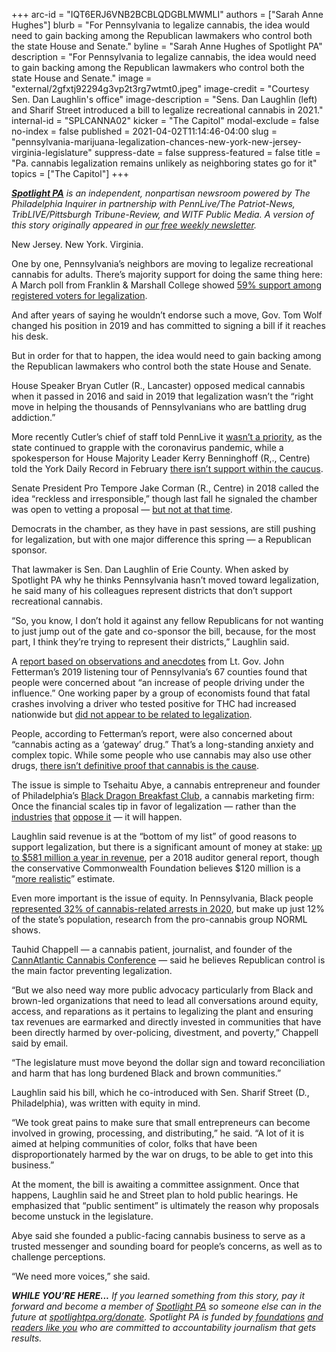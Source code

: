 +++
arc-id = "IQT6ERJ6VNB2BCBLQDGBLMWMLI"
authors = ["Sarah Anne Hughes"]
blurb = "For Pennsylvania to legalize cannabis, the idea would need to gain backing among the Republican lawmakers who control both the state House and Senate."
byline = "Sarah Anne Hughes of Spotlight PA"
description = "For Pennsylvania to legalize cannabis, the idea would need to gain backing among the Republican lawmakers who control both the state House and Senate."
image = "external/2gfxtj92294g3vp2t3rg7wtmt0.jpeg"
image-credit = "Courtesy Sen. Dan Laughlin's office"
image-description = "Sens. Dan Laughlin (left) and Sharif Street introduced a bill to legalize recreational cannabis in 2021."
internal-id = "SPLCANNA02"
kicker = "The Capitol"
modal-exclude = false
no-index = false
published = 2021-04-02T11:14:46-04:00
slug = "pennsylvania-marijuana-legalization-chances-new-york-new-jersey-virginia-legislature"
suppress-date = false
suppress-featured = false
title = "Pa. cannabis legalization remains unlikely as neighboring states go for it"
topics = ["The Capitol"]
+++

<a href="https://www.spotlightpa.org/"><i><b>Spotlight PA</b></i></a><i> is an independent, nonpartisan newsroom powered by The Philadelphia Inquirer in partnership with PennLive/The Patriot-News, TribLIVE/Pittsburgh Tribune-Review, and WITF Public Media. A version of this story originally appeared in </i><a href="https://www.spotlightpa.org/newsletters"><i>our free weekly newsletter</i></a><i>.</i>

New Jersey. New York. Virginia.

One by one, Pennsylvania’s neighbors are moving to legalize recreational cannabis for adults. There’s majority support for doing the same thing here: A March poll from Franklin &amp; Marshall College showed <a href="https://www.fandm.edu/uploads/files/200017560246277019-fmmarch2021-topline.pdf">59% support among registered voters for legalization</a>.

And after years of saying he wouldn’t endorse such a move, Gov. Tom Wolf changed his position in 2019 and has committed to signing a bill if it reaches his desk.

But in order for that to happen, the idea would need to gain backing among the Republican lawmakers who control both the state House and Senate.

<script src="https://www.spotlightpa.org/embed.js" async></script><div data-spl-embed-version="1" data-spl-src="https://www.spotlightpa.org/embeds/newsletter/"></div>

House Speaker Bryan Cutler (R., Lancaster) opposed medical cannabis when it passed in 2016 and said in 2019 that legalization wasn’t the “right move in helping the thousands of Pennsylvanians who are battling drug addiction.”

More recently Cutler’s chief of staff told PennLive it <a href="https://www.pennlive.com/politics/2020/08/wolf-calls-for-legalizing-marijuana-for-adult-recreational-use-in-pa-but-top-gop-lawmakers-say-its-a-pipe-dream.html">wasn’t a priority</a>, as the state continued to grapple with the coronavirus pandemic, while a spokesperson for House Majority Leader Kerry Benninghoff (R,., Centre) told the York Daily Record in February <a href="https://www.ydr.com/story/news/2021/02/25/marijuana-has-been-legalized-many-states-why-pa-hasnt-joined-them/4513018001/">there isn’t support within the caucus</a>.

Senate President Pro Tempore Jake Corman (R., Centre) in 2018 called the idea “reckless and irresponsible,” though last fall he signaled the chamber was open to vetting a proposal — <a href="https://web.archive.org/web/20221022211703/https://www.senatorcorman.com/2020/09/03/corman-says-movement-on-legalizing-marijuana-should-not-be-expected-this-fall/">but not at that time</a>.

Democrats in the chamber, as they have in past sessions, are still pushing for legalization, but with one major difference this spring — a Republican sponsor.

That lawmaker is Sen. Dan Laughlin of Erie County. When asked by Spotlight PA why he thinks Pennsylvania hasn’t moved toward legalization, he said many of his colleagues represent districts that don’t support recreational cannabis.

“So, you know, I don’t hold it against any fellow Republicans for not wanting to just jump out of the gate and co-sponsor the bill, because, for the most part, I think they’re trying to represent their districts,” Laughlin said.

A <a href="https://web.archive.org/web/20230117124337/https://www.governor.pa.gov/wp-content/uploads/2019/09/20190925_Pennsylvania_Report_on_Adult_Use_Recreational_Marijuana-.pdf">report based on observations and anecdotes</a> from Lt. Gov. John Fetterman’s 2019 listening tour of Pennsylvania’s 67 counties found that people were concerned about “an increase of people driving under the influence.” One working paper by a group of economists found that fatal crashes involving a driver who tested positive for THC had increased nationwide but <a href="https://www.nber.org/papers/w24417">did not appear to be related to legalization</a>.

People, according to Fetterman’s report, were also concerned about “cannabis acting as a ‘gateway’ drug.” That’s a long-standing anxiety and complex topic. While some people who use cannabis may also use other drugs, <a href="https://www.factcheck.org/2015/04/is-marijuana-really-a-gateway-drug/" target="_blank">there isn’t definitive proof that cannabis is the cause</a>.

The issue is simple to Tsehaitu Abye, a cannabis entrepreneur and founder of Philadelphia’s <a href="https://web.archive.org/web/20210508181910/https://www.blackdragonbreakfast.com/">Black Dragon Breakfast Club</a>, a cannabis marketing firm: Once the financial scales tip in favor of legalization — rather than the <a href="https://www.washingtonpost.com/news/wonk/wp/2016/09/09/a-maker-of-deadly-painkillers-is-bankrolling-the-opposition-to-legal-marijuana-in-arizona/?utm_campaign=buffer&amp;utm_content=buffer98ef7&amp;utm_medium=social&amp;utm_source=twitter.com">industries</a> <a href="https://theintercept.com/2016/09/14/beer-pot-ballot/">that</a> <a href="https://www.theguardian.com/sustainable-business/2016/oct/22/recreational-marijuana-legalization-big-business">oppose it</a> — it will happen.

Laughlin said revenue is at the “bottom of my list” of good reasons to support legalization, but there is a significant amount of money at stake: <a href="https://www.paauditor.gov/press-releases/auditor-general-depasquale-says-state-could-reap-581-million-annually-by-regulating-taxing-marijuana">up to $581 million a year in revenue</a>, per a 2018 auditor general report, though the conservative Commonwealth Foundation believes $120 million is a “<a href="https://www.commonwealthfoundation.org/policyblog/detail/how-to-balance-the-budget-revenue-options">more realistic</a>” estimate.

Even more important is the issue of equity. In Pennsylvania, Black people <a href="https://norml.org/blog/2021/03/18/pennsylvania-police-arrested-20200-adults-for-marijuana-possession-during-pandemic/">represented 32% of cannabis-related arrests in 2020</a>, but make up just 12% of the state’s population, research from the pro-cannabis group NORML shows.

Tauhid Chappell — a cannabis patient, journalist, and founder of the <a href="https://web.archive.org/20210402230534/https://www.cannatlantic.co/">CannAtlantic Cannabis Conference</a> — said he believes Republican control is the main factor preventing legalization.

“But we also need way more public advocacy particularly from Black and brown-led organizations that need to lead all conversations around equity, access, and reparations as it pertains to legalizing the plant and ensuring tax revenues are earmarked and directly invested in communities that have been directly harmed by over-policing, divestment, and poverty,” Chappell said by email.

<script src="https://www.spotlightpa.org/embed.js" async></script><div data-spl-embed-version="1" data-spl-src="https://www.spotlightpa.org/embeds/donate/?teaser_text=If%20you%20learned%20something%20from%20this%20report%2C%20pay%20it%20forward%20and%20become%20a%20member%20of%20Spotlight%20PA%20so%20someone%20else%20can%20in%20the%20future.&cta_text=CLICK%20TO%20CONTRIBUTE&eyebrow_text=WHILE%20YOU'RE%20HERE..."></div>


“The legislature must move beyond the dollar sign and toward reconciliation and harm that has long burdened Black and brown communities.”

Laughlin said his bill, which he co-introduced with Sen. Sharif Street (D., Philadelphia), was written with equity in mind.

“We took great pains to make sure that small entrepreneurs can become involved in growing, processing, and distributing,” he said. “A lot of it is aimed at helping communities of color, folks that have been disproportionately harmed by the war on drugs, to be able to get into this business.”

At the moment, the bill is awaiting a committee assignment. Once that happens, Laughlin said he and Street plan to hold public hearings. He emphasized that “public sentiment” is ultimately the reason why proposals become unstuck in the legislature.

Abye said she founded a public-facing cannabis business to serve as a trusted messenger and sounding board for people’s concerns, as well as to challenge perceptions. 

“We need more voices,” she said.

<i><b>WHILE YOU’RE HERE...</b></i><i> If you learned something from this story, pay it forward and become a member of </i><a href="https://www.spotlightpa.org/"><i>Spotlight PA</i></a><i> so someone else can in the future at </i><a href="http://spotlightpa.org/donate"><i>spotlightpa.org/donate</i></a><i>. Spotlight PA is funded by</i><a href="https://www.spotlightpa.org/support"><i> foundations</i></a><i> </i><a href="https://www.spotlightpa.org/support"><i>and readers like you</i></a><i> who are committed to accountability journalism that gets results.</i>
